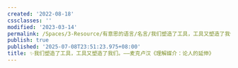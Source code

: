 ```yaml
---
created: '2022-08-18'
cssclasses: ''
modified: '2023-03-14'
permalink: /Spaces/3-Resource/有意思的语言/名言/我们塑造了工具，工具又塑造了我们。——麦克卢汉《理解媒介：论人的延伸》.md
publish: true
published: '2025-07-08T23:51:23.975+08:00'
title: ✨我们塑造了工具，工具又塑造了我们。——麦克卢汉《理解媒介：论人的延伸》
---
```

